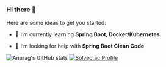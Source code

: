 ### Hi there 👋

<!-- **CEOJINSUNG/CEOJINSUNG** is a ✨ _special_ ✨ repository because its `README.md` (this file) appears on your GitHub profile. -->

Here are some ideas to get you started:

<!-- - 🔭 I’m currently working on ... -->
- 🌱 I’m currently learning **Spring Boot, Docker/Kubernetes**
<!-- - 👯 I’m looking to collaborate on ... -->
- 🤔 I’m looking for help with **Spring Boot Clean Code**
<!-- - 💬 Ask me about ... -->
<!-- - 📫 How to reach me: ... -->
<!-- - 😄 Pronouns: ... -->
<!-- - ⚡ Fun fact: ... -->


![Anurag's GitHub stats](https://github-readme-stats.vercel.app/api?username=CEOJINSUNG&count_private=true)
[![Solved.ac Profile](http://mazassumnida.wtf/api/v2/generate_badge?boj=jinsungone)](https://solved.ac/jinsungone/)
